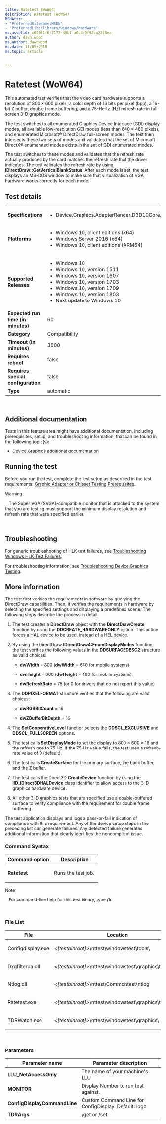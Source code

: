 ```yaml
---
title: Ratetest (WoW64)
description: Ratetest (WoW64)
MSHAttr:
- 'PreferredSiteName:MSDN'
- 'PreferredLib:/library/windows/hardware'
ms.assetid: c629f1f6-7172-45b7-a0c4-9f92ca23f8ea
author: dawn.wood
ms.author: dawnwood
ms.date: 11/05/2018
ms.topic: article


---
```


# <span id="p_hlk_test.17ee2eaf-9b21-4e07-bb5e-9f32f4fe33ac"></span>Ratetest (WoW64)


This automated test verifies that the video card hardware supports a resolution of 800 × 600 pixels, a color depth of 16 bits per pixel (bpp), a 16-bit Z buffer, double frame buffering, and a 75-Hertz (Hz) refresh rate in full-screen 3-D graphics mode.

The test switches to all enumerated Graphics Device Interface (GDI) display modes, all available low-resolution GDI modes (less than 640 × 480 pixels), and enumerated Microsoft® DirectDraw full-screen modes. The test then intersects these two sets of modes and validates that the set of Microsoft DirectX® enumerated modes exists in the set of GDI enumerated modes.

The test switches to these modes and validates that the refresh rate actually produced by the card matches the refresh rate that the driver indicates. The test validates the refresh rate by using **IDirectDraw::GetVerticalBlankStatus**. After each mode is set, the test displays an MS-DOS window to make sure that virtualization of VGA hardware works correctly for each mode.

## Test details
|||
|---|---|
| **Specifications**  | <ul><li>Device.Graphics.AdapterRender.D3D10Core.D3D10CorePrimary</li></ul> |  
| **Platforms**   | <ul><li>Windows 10, client editions (x64)</li><li>Windows Server 2016 (x64)</li><li>Windows 10, client editions (ARM64)</li></ul> |
| **Supported Releases** | <ul><li>Windows 10</li><li>Windows 10, version 1511</li><li>Windows 10, version 1607</li><li>Windows 10, version 1703</li><li>Windows 10, version 1709</li><li>Windows 10, version 1803</li><li>Next update to Windows 10</li></ul> |
|**Expected run time (in minutes)**| 60 |
|**Category**| Compatibility |
|**Timeout (in minutes)**| 3600 |
|**Requires reboot**| false |
|**Requires special configuration**| false |
|**Type**| automatic |

 

## <span id="Additional_documentation"></span><span id="additional_documentation"></span><span id="ADDITIONAL_DOCUMENTATION"></span>Additional documentation


Tests in this feature area might have additional documentation, including prerequisites, setup, and troubleshooting information, that can be found in the following topic(s):

-   [Device.Graphics additional documentation](device-graphics-additional-documentation.md)

## <span id="Running_the_test"></span><span id="running_the_test"></span><span id="RUNNING_THE_TEST"></span>Running the test


Before you run the test, complete the test setup as described in the test requirements: [Graphic Adapter or Chipset Testing Prerequisites](graphic-adapter-or-chipset-testing-prerequisites.md).

>[!WARNING]
>  
The Super VGA (SVGA)-compatible monitor that is attached to the system that you are testing must support the minimum display resolution and refresh rate that were specified earlier.

 

## <span id="Troubleshooting"></span><span id="troubleshooting"></span><span id="TROUBLESHOOTING"></span>Troubleshooting


For generic troubleshooting of HLK test failures, see [Troubleshooting Windows HLK Test Failures](..\user\troubleshooting-windows-hlk-test-failures.md).

For troubleshooting information, see [Troubleshooting Device.Graphics Testing](troubleshooting-devicegraphics-testing.md).

## <span id="More_information"></span><span id="more_information"></span><span id="MORE_INFORMATION"></span>More information


The test first verifies the requirements in software by querying the DirectDraw capabilities. Then, it verifies the requirements in hardware by selecting the specified settings and displaying a predefined scene. The following steps describe the process in detail:

1.  The test creates a **DirectDraw** object with the **DirectDrawCreate** function by using the **DDCREATE\_HARDWAREONLY** option. This action forces a HAL device to be used, instead of a HEL device.

2.  By using the DirectDraw **IDirectDraw4:EnumDisplayModes** function, the test verifies the following values in the **DDSURFACEDESC2** structure as valid choices:

    -   **dwWidth** = 800 (**dwWidth** = 640 for mobile systems)

    -   **dwHeight** = 600 (**dwHeight** = 480 for mobile systems)

    -   **dwRefreshRate** = 75 (or 0 for drivers that do not report this value)

3.  The **DDPIXELFORMAT** structure verifies that the following are valid choices:

    -   **dwRGBBitCount** = 16

    -   **dwZBufferBitDepth** = 16

4.  The **SetCooperativeLevel** function selects the **DDSCL\_EXCLUSIVE** and **DDSCL\_FULLSCREEN** options.

5.  The test calls **SetDisplayMode** to set the display to 800 × 600 × 16 and the refresh rate to 75 Hz. If the 75-Hz value fails, the test uses a refresh-rate value of 0 (default).

6.  The test calls **CreateSurface** for the primary surface, the back buffer, and the Z buffer.

7.  The test calls the Direct3D **CreateDevice** function by using the **IID\_IDirect3DHALDevice** class identifier to allow access to the 3-D graphics hardware device.

8.  All other 3-D graphics tests that are specified use a double-buffered surface to verify compliance with the requirement for double frame buffering.

The test application displays and logs a pass-or-fail indication of compliance with this requirement. Any of the device setup steps in the preceding list can generate failures. Any detected failure generates additional information that clearly identifies the noncompliant issue.

### <span id="Command_Syntax"></span><span id="command_syntax"></span><span id="COMMAND_SYNTAX"></span>Command Syntax

<table>
<colgroup>
<col width="50%" />
<col width="50%" />
</colgroup>
<thead>
<tr class="header">
<th>Command option</th>
<th>Description</th>
</tr>
</thead>
<tbody>
<tr class="odd">
<td><p><strong>Ratetest</strong></p></td>
<td><p>Runs the test job.</p></td>
</tr>
</tbody>
</table>

>[!NOTE]
>  
For command-line help for this test binary, type **/h**.

 

### <span id="File_List"></span><span id="file_list"></span><span id="FILE_LIST"></span>File List

<table>
<colgroup>
<col width="50%" />
<col width="50%" />
</colgroup>
<thead>
<tr class="header">
<th>File</th>
<th>Location</th>
</tr>
</thead>
<tbody>
<tr class="odd">
<td><p>Configdisplay.exe</p></td>
<td><p><em>&lt;[testbinroot]&gt;</em>\nttest\windowstest\tools\</p></td>
</tr>
<tr class="even">
<td><p>Dxgfilterua.dll</p></td>
<td><p><em>&lt;[testbinroot]&gt;</em>\nttest\windowstest\graphics\tests\gdi\</p></td>
</tr>
<tr class="odd">
<td><p>Ntlog.dll</p></td>
<td><p><em>&lt;[testbinroot]&gt;</em>\nttest\Commontest\ntlog</p></td>
</tr>
<tr class="even">
<td><p>Ratetest.exe</p></td>
<td><p><em>&lt;[testbinroot]&gt;</em>\nttest\windowstest\graphics\tests\gdi</p></td>
</tr>
<tr class="odd">
<td><p>TDRWatch.exe</p></td>
<td><p><em>&lt;[testbinroot]&gt;</em>\nttest\windowstest\graphics\</p></td>
</tr>
</tbody>
</table>

 

### <span id="Parameters"></span><span id="parameters"></span><span id="PARAMETERS"></span>Parameters

| Parameter name               | Parameter description                                |
|------------------------------|------------------------------------------------------|
| **LLU\_NetAccessOnly**       | The name of your machine's LLU                       |
| **MONITOR**                  | Display Number to run test against.                  |
| **ConfigDisplayCommandLine** | Custom Command Line for ConfigDisplay. Default: logo |
| **TDRArgs**                  | /get or /set                                         |

 

 

 






